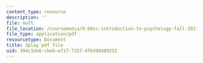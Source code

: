 ```yaml
---
content_type: resource
description: ''
file: null
file_location: /coursemedia/9-00sc-introduction-to-psychology-fall-2011/394c1da6cbebef1773574fb398489252_Qw4SkvZ03cc.pdf
file_type: application/pdf
resourcetype: Document
title: 3play pdf file
uid: 394c1da6-cbeb-ef17-7357-4fb398489252
---
```

